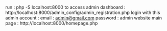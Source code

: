 run : php -S localhost:8000
to access admin dashboard : http://localhost:8000/admin_config/admin_registration.php
login with this admin account : 
email : admin@gmail.com
password : admin
website main page : http://localhost:8000/homepage.php
